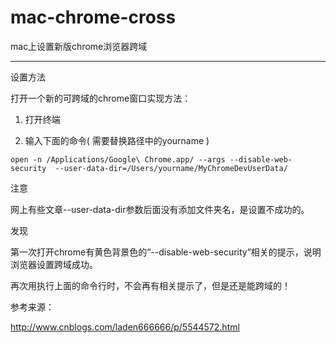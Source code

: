 # mac-chrome-cross
mac上设置新版chrome浏览器跨域
___
设置方法

打开一个新的可跨域的chrome窗口实现方法：

1. 打开终端

2. 输入下面的命令( 需要替换路径中的yourname )

```open -n /Applications/Google\ Chrome.app/ --args --disable-web-security  --user-data-dir=/Users/yourname/MyChromeDevUserData/```

注意

网上有些文章--user-data-dir参数后面没有添加文件夹名，是设置不成功的。

发现

第一次打开chrome有黄色背景色的“--disable-web-security”相关的提示，说明浏览器设置跨域成功。

再次用执行上面的命令行时，不会再有相关提示了，但是还是能跨域的！

 

参考来源：

http://www.cnblogs.com/laden666666/p/5544572.html
